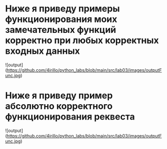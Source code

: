 # Ниже я приведу примеры функционирования моих замечательных функций корректно при любых корректных входных данных
![output] (https://github.com/4irillo/python_labs/blob/main/src/lab03/images/outputFunc.jpg)
# Ниже я приведу пример абсолютно корректного функционирования реквеста
![output] (https://github.com/4irillo/python_labs/blob/main/src/lab03/images/outputFunc.jpg)